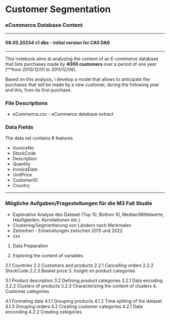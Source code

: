 # Customer Segmentation  
### eCommerce Database Content
---  
#### 08.05.20234 v1 dbe - initial version for CAS DA6
---  

This notebook aims at analyzing the content of an E-commerce database that lists purchases made by **4000 customers**
over a period of one year (**from 2010/12/01 to 2011/12/09). 

Based on this analysis, I develop a model that allows to anticipate the purchases that will be made by a new customer, during the following year and this, from its first purchase.

### File Descriptions  
+ eCommerce.csv - eCommerce database extract  



### Data Fields   
The data set contains 8 features  

+ InvoiceNo
+ StockCode
+ Description
+ Quantity
+ InvoiceDate
+ UnitPrice
+ CustomerID
+ Country



---   
### Mögliche Aufgaben/Fragestellungen für die M3 Fall Studie    
+ Explorative Analyse des Dataset (Top 10, Bottom 10, Median/Mittelwerte, Häufigkeiten, Korrelationen etc.)
+ Clustering/Segmentierung von Ländern nach Merkmalen
+ Zeitreihen - Entwicklungen zwischen 2015 und 2022
+ xxx  

1. Data Preparation

2. Exploring the content of variables

2.1 Countries
2.2 Customers and products
2.2.1 Cancelling orders
2.2.2 StockCode
2.2.3 Basket price
3. Insight on product categories

3.1 Product description
3.2 Defining product categories
3.2.1 Data encoding
3.2.2 Clusters of products
3.2.3 Characterizing the content of clusters
4. Customer categories

4.1 Formating data
4.1.1 Grouping products
4.1.2 Time spliting of the dataset
4.1.3 Grouping orders
4.2 Creating customer categories
4.2.1 Data enconding
4.2.2 Creating categories

